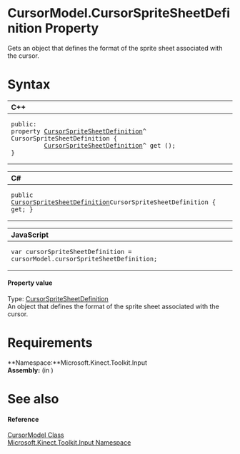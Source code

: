 CursorModel.CursorSpriteSheetDefinition Property  
================================================  

Gets an object that defines the format of the sprite sheet associated with the cursor. <span id="syntaxSection"></span>

Syntax  
======  

<table>
<colgroup>
<col width="100%" />
</colgroup>
<thead>
<tr class="header">
<th align="left">C++</th>
</tr>
</thead>
<tbody>
<tr class="odd">
<td align="left"><pre><code>public:  
property <a href="../../CursorSpriteSheetDefinit.md">CursorSpriteSheetDefinition</a>^ CursorSpriteSheetDefinition {  
         <a href="../../CursorSpriteSheetDefinit.md">CursorSpriteSheetDefinition</a>^ get ();  
}</code></pre></td>
</tr>
</tbody>
</table>

<table>
<colgroup>
<col width="100%" />
</colgroup>
<thead>
<tr class="header">
<th align="left">C#</th>
</tr>
</thead>
<tbody>
<tr class="odd">
<td align="left"><pre><code>public <a href="../../CursorSpriteSheetDefinit.md">CursorSpriteSheetDefinition</a>CursorSpriteSheetDefinition { get; }</code></pre></td>
</tr>
</tbody>
</table>

<table>
<colgroup>
<col width="100%" />
</colgroup>
<thead>
<tr class="header">
<th align="left">JavaScript</th>
</tr>
</thead>
<tbody>
<tr class="odd">
<td align="left"><pre><code>var cursorSpriteSheetDefinition = cursorModel.cursorSpriteSheetDefinition;</code></pre></td>
</tr>
</tbody>
</table>

<span id="ID4ER"></span>
#### Property value  

Type: [CursorSpriteSheetDefinition](../../CursorSpriteSheetDefinit.md)  
An object that defines the format of the sprite sheet associated with the cursor.  

<span id="requirements"></span>

Requirements  
============  

**Namespace:**Microsoft.Kinect.Toolkit.Input  
**Assembly:** (in )  

<span id="ID4E3"></span>

See also  
========  

<span id="ID4E5"></span>
#### Reference  

[CursorModel Class](../../CursorModel_Class.md)  
 [Microsoft.Kinect.Toolkit.Input Namespace](../../../Kinect.Toolkit.Input.md)  



<!--Please do not edit the data in the comment block below.-->
<!--
TOCTitle : CursorSpriteSheetDefinition Property
RLTitle : CursorModel.CursorSpriteSheetDefinition Property
KeywordK : CursorSpriteSheetDefinition property
KeywordK : CursorModel.CursorSpriteSheetDefinition property
KeywordF : Microsoft.Kinect.Toolkit.Input.CursorModel.CursorSpriteSheetDefinition
KeywordF : CursorModel.CursorSpriteSheetDefinition
KeywordF : CursorSpriteSheetDefinition
KeywordF : Microsoft.Kinect.Toolkit.Input.CursorModel.CursorSpriteSheetDefinition
KeywordA : P:Microsoft.Kinect.Toolkit.Input.CursorModel.CursorSpriteSheetDefinition
AssetID : P:Microsoft.Kinect.Toolkit.Input.CursorModel.CursorSpriteSheetDefinition
Locale : en-us
CommunityContent : 1
APIType : Managed
APILocation : 
APIName : Microsoft.Kinect.Toolkit.Input.CursorModel.CursorSpriteSheetDefinition
TargetOS : Windows
TopicType : kbSyntax
DevLang : VB
DevLang : CSharp
DevLang : JavaScript
DevLang : C++
DocSet : K4Wv2
ProjType : K4Wv2Proj
Technology : Kinect for Windows
Product : Kinect for Windows SDK v2
productversion : 20
-->
